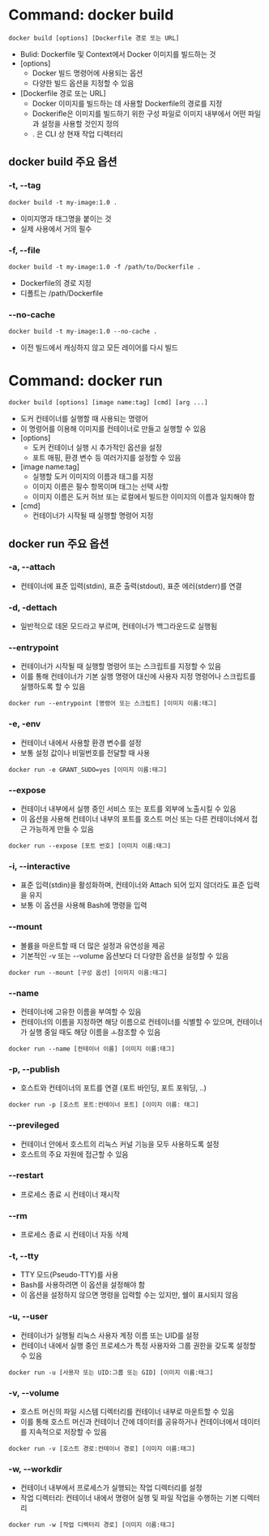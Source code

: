 # Command: docker build

```docker
docker build [options] [Dockerfile 경로 또는 URL]
```

- Bulid: Dockerfile 및 Context에서 Docker 이미지를 빌드하는 것
- [options]
	- Docker 빌드 명령어에 사용되는 옵션
	- 다양한 빌드 옵션을 지정할 수 있음
- [Dockerfile 경로 또는 URL]
	- Docker 이미지를 빌드하는 데 사용할 Dockerfile의 경로를 지정
	- Dockerifle은 이미지를 빌드하기 위한 구성 파일로 이미지 내부에서 어떤 파일과 설정을 사용할 것인지 정의
	- . 은 CLI 상 현재 작업 디렉터리

## docker build 주요 옵션

### -t, --tag

```docker
docker build -t my-image:1.0 .
```

- 이미지명과 태그명을 붙이는 것
- 실제 사용에서 거의 필수
### -f, --file

```docker
docker build -t my-image:1.0 -f /path/to/Dockerfile .
```

- Dockerfile의 경로 지정
- 디폴트는 /path/Dockerfile

### --no-cache

```docker
docker build -t my-image:1.0 --no-cache .
```

- 이전 빌드에서 캐싱하지 않고 모든 레이어를 다시 빌드

# Command: docker run

```docker
docker build [options] [image name:tag] [cmd] [arg ...]
```

- 도커 컨테이너를 실행할 때 사용되는 명령어
- 이 명령어를 이용해 이미지를 컨테이너로 만들고 실행할 수 있음
- [options]
	- 도커 컨테이너 실행 시 추가적인 옵션을 설정
	- 포트 매핑, 환경 변수 등 여러가지를 설정할 수 있음
- [image name:tag]
	- 실행할 도커 이미지의 이름과 태그를 지정
	- 이미지 이름은 필수 항목이며 태그는 선택 사항
	- 이미지 이름은 도커 허브 또는 로컬에서 빌드한 이미지의 이름과 일치해야 함
- [cmd]
	- 컨테이너가 시작될 때 실행할 명령어 지정

## docker run 주요 옵션

### -a, --attach

- 컨테이너에 표준 입력(stdin), 표준 출력(stdout), 표준 에러(stderr)를 연결

### -d, -dettach

- 일반적으로 데몬 모드라고 부르며, 컨테이너가 백그라운드로 실행됨

### --entrypoint

- 컨테이너가 시작될 때 실행할 명령어 또는 스크립트를 지정할 수 있음
- 이를 통해 컨테이너가 기본 실행 명령어 대신에 사용자 지정 명령어나 스크립트를 실행하도록 할 수 있음

```docker
docker run --entrypoint [명령어 또는 스크립트] [이미지 이름:태그]
```

### -e, -env

- 컨테이너 내에서 사용할 환경 변수를 설정
- 보통 설정 값이나 비밀번호를 전달할 때 사용

```docker
docker run -e GRANT_SUDO=yes [이미지 이름:태그]
```

### --expose

- 컨테이너 내부에서 실행 중인 서비스 또는 포트를 외부에 노출시킬 수 있음
- 이 옵션을 사용해 컨테이너 내부의 포트를 호스트 머신 또는 다른 컨테이너에서 접근 가능하게 만들 수 있음

```docker
docker run --expose [포트 번호] [이미지 이름:태그]
```

### -i, --interactive

- 표준 입력(stdin)을 활성화하며, 컨테이너와 Attach 되어 있지 않더라도 표준 입력을 유지
- 보통 이 옵션을 사용해 Bash에 명령을 입력

### --mount

- 볼륨을 마운트할 때 더 많은 설정과 유연성을 제공
- 기본적인 -v 또는 --volume 옵션보다 더 다양한 옵션을 설정할 수 있음

```docker
docker run --mount [구성 옵션] [이미지 이름:태그]
```

### --name

- 컨테이너에 고유한 이름을 부여할 수 있음
- 컨테이너의 이름을 지정하면 해당 이름으로 컨테이너를 식별할 수 있으며, 컨테이너가 실행 중일 때도 해당 이름을 ㅗ참조할 수 있음

```docker
docker run --name [컨테이너 이름] [이미지 이름:태그]
```

### -p, --publish

- 호스트와 컨테이너의 포트를 연결 (포트 바인딩, 포트 포워딩, ..)

```docker
docker run -p [호스트 포트:컨테이너 포트] [이미지 이름: 태그]
```

### --previleged

- 컨테이너 안에서 호스트의 리눅스 커널 기능을 모두 사용하도록 설정
- 호스트의 주요 자원에 접근할 수 있음

### --restart

- 프로세스 종료 시 컨테이너 재시작
### --rm

- 프로세스 종료 시 컨테이너 자동 삭제

### -t, --tty

- TTY 모드(Pseudo-TTY)를 사용
- Bash를 사용하려면 이 옵션을 설정해야 함
- 이 옵션을 설정하지 않으면 명령을 입력할 수는 있지만, 쉘이 표시되지 않음

### -u, --user

- 컨테이너가 실행될 리눅스 사용자 계정 이름 또는 UID를 설정
- 컨테이너 내에서 실행 중인 프로세스가 특정 사용자와 그룹 권한을 갖도록 설정할 수 있음

```docker
docker run -u [사용자 또는 UID:그룹 또는 GID] [이미지 이름:태그]
```

### -v, --volume

- 호스트 머신의 파일 시스템 디렉터리를 컨테이너 내부로 마운트할 수 있음
- 이를 통해 호스트 머신과 컨테이너 간에 데이터를 공유하거나 컨테이너에서 데이터를 지속적으로 저장할 수 있음

```docker
docker run -v [호스트 경로:컨테이너 경로] [이미지 이름:태그]
```

### -w, --workdir

- 컨테이너 내부에서 프로세스가 실행되는 작업 디렉터리를 설정
- 작업 디렉터리: 컨테이너 내에서 명령어 실행 및 파일 작업을 수행하는 기본 디렉터리

```docker
docker run -w [작업 디렉터리 경로] [이미지 이름:태그]
```